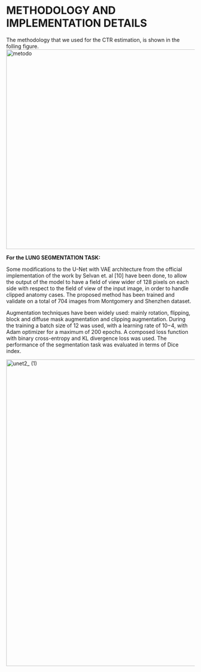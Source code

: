 # METHODOLOGY AND IMPLEMENTATION DETAILS
The methodology that we used for the CTR estimation, is shown in the folling figure.
<img width="532" alt="metodo" src="https://user-images.githubusercontent.com/94172910/209103139-a995ffed-fa8e-43ed-8a92-85f2cec41de6.PNG">

**For the LUNG SEGMENTATION TASK:**

Some modifications to the U-Net with VAE architecture from the official implementation of the work by Selvan et. al [10] have been done, to allow the output of the
model to have a field of view wider of 128 pixels on each side with respect to the field of view of the input image, in order to handle clipped anatomy cases. The proposed method has been trained and validate on a total of 704 images from Montgomery and Shenzhen dataset.

Augmentation techniques have been widely used: mainly rotation, flipping, block and diffuse mask augmentation and clipping augmentation.
During the training a batch size of 12 was used, with a learning rate of 10−4, with Adam optimizer for a maximum of 200 epochs. A composed loss function with binary cross-entropy and KL divergence loss was used. The performance of the segmentation task was evaluated in terms of Dice index.

<img width="817" alt="unet2_ (1)" src="https://user-images.githubusercontent.com/94172910/209103761-8d7a2fb4-4d96-4cb0-a8b8-96536c8e177e.PNG">
